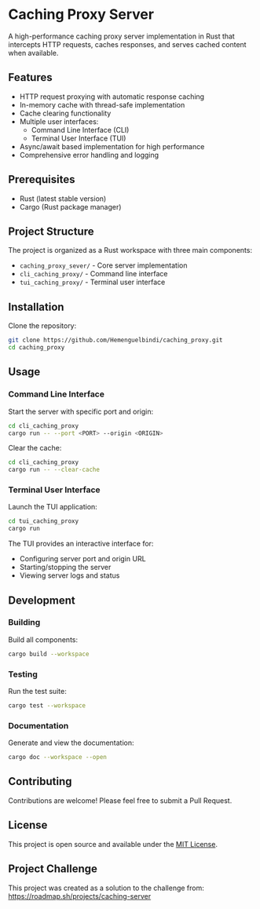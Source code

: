 # Caching Proxy Server 

A high-performance caching proxy server implementation in Rust that intercepts HTTP requests, caches responses, and serves cached content when available.

## Features

- HTTP request proxying with automatic response caching
- In-memory cache with thread-safe implementation
- Cache clearing functionality
- Multiple user interfaces:
  - Command Line Interface (CLI)
  - Terminal User Interface (TUI)
- Async/await based implementation for high performance
- Comprehensive error handling and logging

## Prerequisites

- Rust (latest stable version)
- Cargo (Rust package manager)

## Project Structure

The project is organized as a Rust workspace with three main components:

- `caching_proxy_sever/` - Core server implementation
- `cli_caching_proxy/` - Command line interface
- `tui_caching_proxy/` - Terminal user interface

## Installation

Clone the repository:

```bash
git clone https://github.com/Hemenguelbindi/caching_proxy.git
cd caching_proxy
```

## Usage 

### Command Line Interface

Start the server with specific port and origin:
```bash
cd cli_caching_proxy 
cargo run -- --port <PORT> --origin <ORIGIN>
```

Clear the cache:
```bash
cd cli_caching_proxy
cargo run -- --clear-cache
```

### Terminal User Interface

Launch the TUI application:
```bash
cd tui_caching_proxy
cargo run
```

The TUI provides an interactive interface for:
- Configuring server port and origin URL
- Starting/stopping the server
- Viewing server logs and status

## Development

### Building

Build all components:
```bash
cargo build --workspace
```

### Testing

Run the test suite:
```bash
cargo test --workspace
```

### Documentation

Generate and view the documentation:
```bash
cargo doc --workspace --open
```

## Contributing

Contributions are welcome! Please feel free to submit a Pull Request.

## License

This project is open source and available under the [MIT License](LICENSE).

## Project Challenge

This project was created as a solution to the challenge from: https://roadmap.sh/projects/caching-server
